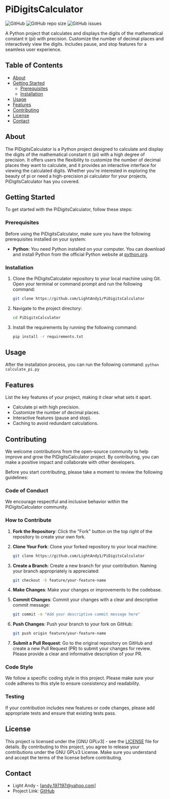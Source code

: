 # PiDigitsCalculator

![GitHub](https://img.shields.io/github/license/LightAndy1/PiDigitsCalculator)
![GitHub repo size](https://img.shields.io/github/repo-size/LightAndy1/PiDigitsCalculator)
![GitHub issues](https://img.shields.io/github/issues/LightAndy1/PiDigitsCalculator)

A Python project that calculates and displays the digits of the mathematical constant π (pi) with precision. Customize the number of decimal places and interactively view the digits. Includes pause, and stop features for a seamless user experience.

## Table of Contents

- [About](#about)
- [Getting Started](#getting-started)
  - [Prerequisites](#prerequisites)
  - [Installation](#installation)
- [Usage](#usage)
- [Features](#features)
- [Contributing](#contributing)
- [License](#license)
- [Contact](#contact)

## About

The PiDigitsCalculator is a Python project designed to calculate and display the digits of the mathematical constant π (pi) with a high degree of precision. It offers users the flexibility to customize the number of decimal places they want to calculate, and it provides an interactive interface for viewing the calculated digits. Whether you're interested in exploring the beauty of pi or need a high-precision pi calculator for your projects, PiDigitsCalculator has you covered.

## Getting Started

To get started with the PiDigitsCalculator, follow these steps:

### Prerequisites

Before using the PiDigitsCalculator, make sure you have the following prerequisites installed on your system:

- **Python**: You need Python installed on your computer. You can download and install Python from the official Python website at [python.org](https://www.python.org/downloads/).

### Installation

1. Clone the PiDigitsCalculator repository to your local machine using Git. Open your terminal or command prompt and run the following command:

   ```bash
   git clone https://github.com/LightAndy1/PiDigitsCalculator
   ```

2. Navigate to the project directory:

   ```bash
   cd PiDigitsCalculator
   ```

3. Install the requirements by running the following command:

   ```bash
   pip install -r requirements.txt
   ```

## Usage

After the installation process, you can run the following command:
`python calculate_pi.py`

## Features

List the key features of your project, making it clear what sets it apart.

- Calculate pi with high precision.
- Customize the number of decimal places.
- Interactive features (pause and stop).
- Caching to avoid redundant calculations.

## Contributing

We welcome contributions from the open-source community to help improve and grow the PiDigitsCalculator project. By contributing, you can make a positive impact and collaborate with other developers.

Before you start contributing, please take a moment to review the following guidelines:

### Code of Conduct

We encourage respectful and inclusive behavior within the PiDigitsCalculator community.

### How to Contribute

1. **Fork the Repository**: Click the "Fork" button on the top right of the repository to create your own fork.

2. **Clone Your Fork**: Clone your forked repository to your local machine:

   ```bash
   git clone https://github.com/LightAndy1/PiDigitsCalculator
   ```

3. **Create a Branch**: Create a new branch for your contribution. Naming your branch appropriately is appreciated:

   ```bash
   git checkout -b feature/your-feature-name
   ```

4. **Make Changes**: Make your changes or improvements to the codebase.

5. **Commit Changes**: Commit your changes with a clear and descriptive commit message:

   ```bash
   git commit -m "Add your descriptive commit message here"
   ```

6. **Push Changes**: Push your branch to your fork on GitHub:

   ```bash
   git push origin feature/your-feature-name
   ```

7. **Submit a Pull Request**: Go to the original repository on GitHub and create a new Pull Request (PR) to submit your changes for review. Please provide a clear and informative description of your PR.

### Code Style

We follow a specific coding style in this project. Please make sure your code adheres to this style to ensure consistency and readability.

### Testing

If your contribution includes new features or code changes, please add appropriate tests and ensure that existing tests pass.

## License

This project is licensed under the [GNU GPLv3] - see the [LICENSE](https://github.com/LightAndy1/PiDigitsCalculator/blob/main/LICENSE) file for details. By contributing to this project, you agree to release your contributions under the GNU GPLv3 License. Make sure you understand and accept the terms of the license before contributing.

## Contact

- Light Andy - [andy.197197@yahoo.com]
- Project Link: [GitHub](https://github.com/LightAndy1/PiDigitsCalculator)
